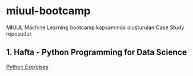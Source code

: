 # miuul-bootcamp

MIUUL Machine Learning bootcamp kapsamında oluşturulan Case Study reposudur.

## 1. Hafta - Python Programming for Data Science

[Python Exercises](https://github.com/defnebusecelik/miuul-bootcamp/blob/main/pythonExercises.py)
